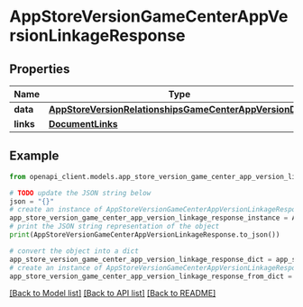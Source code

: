 # AppStoreVersionGameCenterAppVersionLinkageResponse


## Properties

Name | Type | Description | Notes
------------ | ------------- | ------------- | -------------
**data** | [**AppStoreVersionRelationshipsGameCenterAppVersionData**](AppStoreVersionRelationshipsGameCenterAppVersionData.md) |  | 
**links** | [**DocumentLinks**](DocumentLinks.md) |  | 

## Example

```python
from openapi_client.models.app_store_version_game_center_app_version_linkage_response import AppStoreVersionGameCenterAppVersionLinkageResponse

# TODO update the JSON string below
json = "{}"
# create an instance of AppStoreVersionGameCenterAppVersionLinkageResponse from a JSON string
app_store_version_game_center_app_version_linkage_response_instance = AppStoreVersionGameCenterAppVersionLinkageResponse.from_json(json)
# print the JSON string representation of the object
print(AppStoreVersionGameCenterAppVersionLinkageResponse.to_json())

# convert the object into a dict
app_store_version_game_center_app_version_linkage_response_dict = app_store_version_game_center_app_version_linkage_response_instance.to_dict()
# create an instance of AppStoreVersionGameCenterAppVersionLinkageResponse from a dict
app_store_version_game_center_app_version_linkage_response_from_dict = AppStoreVersionGameCenterAppVersionLinkageResponse.from_dict(app_store_version_game_center_app_version_linkage_response_dict)
```
[[Back to Model list]](../README.md#documentation-for-models) [[Back to API list]](../README.md#documentation-for-api-endpoints) [[Back to README]](../README.md)


